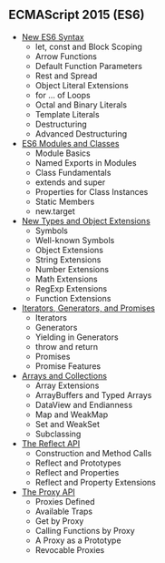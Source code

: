 ## ECMAScript 2015 (ES6)
* [New ES6 Syntax](https://github.com/MABelanger/notes/tree/master/ECMAScript-2015_ES6/ch1_2_3.md)
  * let, const and Block Scoping
  * Arrow Functions
  * Default Function Parameters
  * Rest and Spread
  * Object Literal Extensions
  * for ... of Loops
  * Octal and Binary Literals
  * Template Literals
  * Destructuring
  * Advanced Destructuring
* [ES6 Modules and Classes](https://github.com/MABelanger/notes/tree/master/ECMAScript-2015_ES6/ch4.md)
  * Module Basics
  * Named Exports in Modules
  * Class Fundamentals
  * extends and super
  * Properties for Class Instances
  * Static Members
  * new.target
* [New Types and Object Extensions](https://github.com/MABelanger/notes/tree/master/ECMAScript-2015_ES6/ch5.md)
  * Symbols
  * Well-known Symbols
  * Object Extensions
  * String Extensions
  * Number Extensions
  * Math Extensions
  * RegExp Extensions
  * Function Extensions
* [Iterators, Generators, and Promises](https://github.com/MABelanger/notes/tree/master/ECMAScript-2015_ES6/ch6.md)
  * Iterators
  * Generators
  * Yielding in Generators
  * throw and return
  * Promises
  * Promise Features
* [Arrays and Collections](https://github.com/MABelanger/notes/tree/master/ECMAScript-2015_ES6/ch7.md)
  * Array Extensions
  * ArrayBuffers and Typed Arrays
  * DataView and Endianness
  * Map and WeakMap
  * Set and WeakSet
  * Subclassing
* [The Reflect API](https://github.com/MABelanger/notes/tree/master/ECMAScript-2015_ES6/ch8.md)
  * Construction and Method Calls
  * Reflect and Prototypes
  * Reflect and Properties
  * Reflect and Property Extensions
* [The Proxy API](https://github.com/MABelanger/notes/tree/master/ECMAScript-2015_ES6/ch9.md)
  * Proxies Defined
  * Available Traps
  * Get by Proxy
  * Calling Functions by Proxy
  * A Proxy as a Prototype
  * Revocable Proxies

